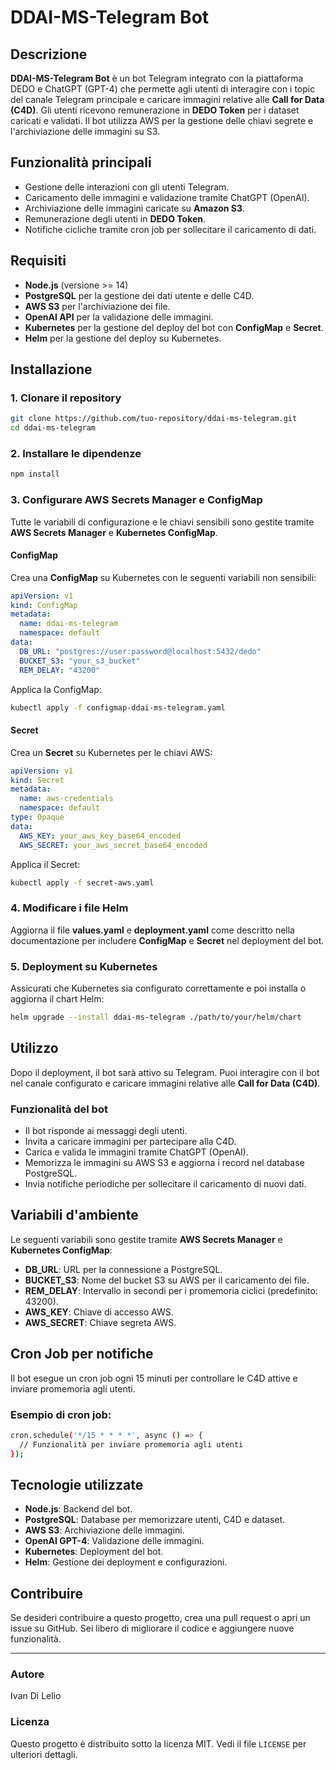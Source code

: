 
# DDAI-MS-Telegram Bot

## Descrizione
**DDAI-MS-Telegram Bot** è un bot Telegram integrato con la piattaforma DEDO e ChatGPT (GPT-4) che permette agli utenti di interagire con i topic del canale Telegram principale e caricare immagini relative alle **Call for Data (C4D)**. Gli utenti ricevono remunerazione in **DEDO Token** per i dataset caricati e validati. Il bot utilizza AWS per la gestione delle chiavi segrete e l'archiviazione delle immagini su S3.

## Funzionalità principali
- Gestione delle interazioni con gli utenti Telegram.
- Caricamento delle immagini e validazione tramite ChatGPT (OpenAI).
- Archiviazione delle immagini caricate su **Amazon S3**.
- Remunerazione degli utenti in **DEDO Token**.
- Notifiche cicliche tramite cron job per sollecitare il caricamento di dati.

## Requisiti
- **Node.js** (versione >= 14)
- **PostgreSQL** per la gestione dei dati utente e delle C4D.
- **AWS S3** per l'archiviazione dei file.
- **OpenAI API** per la validazione delle immagini.
- **Kubernetes** per la gestione del deploy del bot con **ConfigMap** e **Secret**.
- **Helm** per la gestione del deploy su Kubernetes.

## Installazione

### 1. Clonare il repository

```bash
git clone https://github.com/tuo-repository/ddai-ms-telegram.git
cd ddai-ms-telegram
```

### 2. Installare le dipendenze

```bash
npm install
```

### 3. Configurare **AWS Secrets Manager** e **ConfigMap**

Tutte le variabili di configurazione e le chiavi sensibili sono gestite tramite **AWS Secrets Manager** e **Kubernetes ConfigMap**.

#### ConfigMap
Crea una **ConfigMap** su Kubernetes con le seguenti variabili non sensibili:

```yaml
apiVersion: v1
kind: ConfigMap
metadata:
  name: ddai-ms-telegram
  namespace: default
data:
  DB_URL: "postgres://user:password@localhost:5432/dedo"
  BUCKET_S3: "your_s3_bucket"
  REM_DELAY: "43200"
```

Applica la ConfigMap:

```bash
kubectl apply -f configmap-ddai-ms-telegram.yaml
```

#### Secret
Crea un **Secret** su Kubernetes per le chiavi AWS:

```yaml
apiVersion: v1
kind: Secret
metadata:
  name: aws-credentials
  namespace: default
type: Opaque
data:
  AWS_KEY: your_aws_key_base64_encoded
  AWS_SECRET: your_aws_secret_base64_encoded
```

Applica il Secret:

```bash
kubectl apply -f secret-aws.yaml
```

### 4. Modificare i file **Helm**

Aggiorna il file **values.yaml** e **deployment.yaml** come descritto nella documentazione per includere **ConfigMap** e **Secret** nel deployment del bot.

### 5. Deployment su Kubernetes

Assicurati che Kubernetes sia configurato correttamente e poi installa o aggiorna il chart Helm:

```bash
helm upgrade --install ddai-ms-telegram ./path/to/your/helm/chart
```

## Utilizzo

Dopo il deployment, il bot sarà attivo su Telegram. Puoi interagire con il bot nel canale configurato e caricare immagini relative alle **Call for Data (C4D)**.

### Funzionalità del bot
- Il bot risponde ai messaggi degli utenti.
- Invita a caricare immagini per partecipare alla C4D.
- Carica e valida le immagini tramite ChatGPT (OpenAI).
- Memorizza le immagini su AWS S3 e aggiorna i record nel database PostgreSQL.
- Invia notifiche periodiche per sollecitare il caricamento di nuovi dati.

## Variabili d'ambiente
Le seguenti variabili sono gestite tramite **AWS Secrets Manager** e **Kubernetes ConfigMap**:

- **DB_URL**: URL per la connessione a PostgreSQL.
- **BUCKET_S3**: Nome del bucket S3 su AWS per il caricamento dei file.
- **REM_DELAY**: Intervallo in secondi per i promemoria ciclici (predefinito: 43200).
- **AWS_KEY**: Chiave di accesso AWS.
- **AWS_SECRET**: Chiave segreta AWS.

## Cron Job per notifiche

Il bot esegue un cron job ogni 15 minuti per controllare le C4D attive e inviare promemoria agli utenti.

### Esempio di cron job:
```bash
cron.schedule('*/15 * * * *', async () => {
  // Funzionalità per inviare promemoria agli utenti
});
```

## Tecnologie utilizzate
- **Node.js**: Backend del bot.
- **PostgreSQL**: Database per memorizzare utenti, C4D e dataset.
- **AWS S3**: Archiviazione delle immagini.
- **OpenAI GPT-4**: Validazione delle immagini.
- **Kubernetes**: Deployment del bot.
- **Helm**: Gestione dei deployment e configurazioni.

## Contribuire

Se desideri contribuire a questo progetto, crea una pull request o apri un issue su GitHub. Sei libero di migliorare il codice e aggiungere nuove funzionalità.

---

### Autore
Ivan Di Lelio

### Licenza
Questo progetto è distribuito sotto la licenza MIT. Vedi il file `LICENSE` per ulteriori dettagli.
